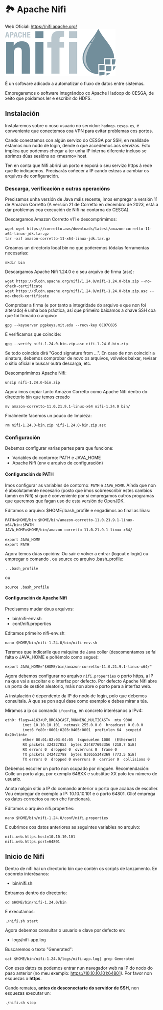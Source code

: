 # 🏞️ Apache Nifi

Web Oficial: <https://nifi.apache.org/>
![Apache Nifi](images/nifi/Apache-nifi-logo.svg "Nifi")

É un software adicado a automatizar o fluxo de datos entre sistemas.

Empregaremos o software integrándoo co Apache Hadoop do CESGA, de xeito que poidamos ler e escribir do HDFS.

## Instalación

Instalaremos sobre o noso usuario no servidor: `hadoop.cesga.es`, é conveniente que conectemos coa VPN para evitar problemas cos portos.

Cando conectamos con algún servizo do CESGA por SSH, en realidade estamos nun nodo de login, dende o que accedemos aos servizos. Esto implica que podemos chegar a ter unha IP interna diferente incluso se abrimos dúas sesións ao «mesmo» host.

Ten en conta que Nifi abrirá un porto e exporá o seu servizo https á rede que lle indiquemos. Precisarás coñecer a IP cando esteas a cambiar os arquivos de configuración.

### Descarga, verificación e outras operacións

Precisamos unha versión de Java máis recente, imos empregar a versión 11 de Amazon Corretto (A versión 21 de Corretto en decembro de 2023, está a dar problemas coa execución de Nifi na contorna do CESGA).

Descargamos Amazon Corretto v11 e descomprimimos:

~~~~
wget wget https://corretto.aws/downloads/latest/amazon-corretto-11-x64-linux-jdk.tar.gz
tar -xzf amazon-corretto-11-x64-linux-jdk.tar.gz
~~~~

Creamos un directorio local bin no que poñeremos tódalas ferramentas necesarias:

~~~~
mkdir bin
~~~~

Descargamos Apache Nifi 1.24.0 e o seu arquivo de firma (asc):

~~~~
wget https://dlcdn.apache.org/nifi/1.24.0/nifi-1.24.0-bin.zip --no-check-certificate
wget https://dlcdn.apache.org/nifi/1.24.0/nifi-1.24.0-bin.zip.asc --no-check-certificate
~~~~

Comprobar a firma (e por tanto a integridade do arquivo e que non foi alterado) é unha boa práctica, así que primeiro baixamos a chave SSH coa que foi firmado o arquivo:

~~~~
gpg --keyserver pgpkeys.mit.edu --recv-key 0C07C6D5
~~~~

E verificamos que coincide:

~~~~
gpg --verify nifi-1.24.0-bin.zip.asc nifi-1.24.0-bin.zip
~~~~

Se todo coincide dirá "Good signature from ...". En caso de non coincidir a sinatura, debemos comprobar de novo os arquivos, volvelos baixar, revisar o sitio oficial e buscar outra descarga, etc.

Descomprimimos Apache Nifi:

~~~~
unzip nifi-1.24.0-bin.zip
~~~~

Agora imos copiar tanto Amazon Corretto como Apache Nifi dentro do directorio bin que temos creado

~~~~
mv amazon-corretto-11.0.21.9.1-linux-x64 nifi-1.24.0 bin/
~~~~

Finalmente facemos un pouco de limpieza:

~~~~
rm nifi-1.24.0-bin.zip nifi-1.24.0-bin.zip.asc
~~~~

### Configuración

Debemos configurar varias partes para que funcione:

- Variables do contorno: PATH e JAVA_HOME
- Apache Nifi (env e arquivo de configuración)

#### Configuración do PATH

Imos configurar as variables de contorno: `PATH` e `JAVA_HOME`. Aínda que non é absolutamente necesario (posto que imos sobreescribir estes cambios tamén en Nifi) si que é conveniente por si empregamos outros programas que queremos que fagan uso de esta versión de OpenJDK.

Editamos o arquivo: $HOME/.bash_profile e engadimos ao final as liñas:

~~~~
PATH=$HOME/bin:$HOME/bin/amazon-corretto-11.0.21.9.1-linux-x64/bin:$PATH
JAVA_HOME=$HOME/bin/amazon-corretto-11.0.21.9.1-linux-x64/

export JAVA_HOME
export PATH
~~~~

Agora temos dúas opcións: Ou sair e volver a entrar (logout e login) ou empregar o comando . ou source co arquivo .bash_profile:

~~~~
. .bash_profile
~~~~

ou

~~~~
source .bash_profile
~~~~

#### Configuración de Apache Nifi

Precisamos mudar dous arquivos:

- bin/nifi-env.sh
- conf/nifi.properties

Editamos primeiro nifi-env.sh:

~~~~
nano $HOME/bin/nifi-1.24.0/bin/nifi-env.sh
~~~~

Teremos que indicarlle que máquina de Java coller (descomentamos se fai falta o JAVA_HOME e poñémolo como segue):

~~~~
export JAVA_HOME="$HOME/bin/amazon-corretto-11.0.21.9.1-linux-x64/"
~~~~

Agora debemos configurar no arquivo `nifi.properties` o porto https, a IP na que vai a escoitar e o interfaz por defecto. Por defecto Apache Nifi abre un porto de xestión aleatorio, máis non abre o porto para a interfaz web.

A instalación é dependente da IP do nodo de login, polo que debemos consultala. A que se pon aquí dase como exemplo e debes mirar a túa.

Miramos a ip co comando `ifconfig`, en concreto interésanos a IPv4:

~~~~
eth0: flags=4163<UP,BROADCAST,RUNNING,MULTICAST>  mtu 9000
        inet 10.10.10.101  netmask 255.0.0.0  broadcast 0.0.0.0
        inet6 fe80::0001:0203:0405:0001  prefixlen 64  scopeid 0x20<link>
        ether 00:01:02:03:04:05  txqueuelen 1000  (Ethernet)
        RX packets 324227052  bytes 234877693356 (218.7 GiB)
        RX errors 0  dropped 0  overruns 0  frame 0
        TX packets 242422788  bytes 830555348369 (773.5 GiB)
        TX errors 0  dropped 0 overruns 0  carrier 0  collisions 0
~~~~

Debemos escoller un porto non ocupado por ninguén. Recomendación: Colle un porto algo, por exemplo 648XX e substitúe XX polo teu número de usuario.

Anota nalgún sitio a IP do comando anterior o porto que acabas de escoller. Vou empregar de exemplo a IP: 10.10.10.101 e o porto 64801. Ollo! emprega os datos correctos ou non che funcionará.

Editamos o arquivo nifi.properties:

~~~~
nano $HOME/bin/nifi-1.24.0/conf/nifi.properties
~~~~

E cubrimos cos datos anteriores as seguintes variables no arquivo:

~~~~
nifi.web.https.host=10.10.10.101
nifi.web.https.port=64801
~~~~

## Inicio de Nifi

Dentro de nifi hai un directorio bin que contén os scripts de lanzamento. En cocnreto interésanos:

- bin/nifi.sh

Entramos dentro do directorio:

~~~~
cd $HOME/bin/nifi-1.24.0/bin
~~~~

E executamos:

~~~~
./nifi.sh start
~~~~

Agora debemos consultar o usuario e clave por defecto en:

- logs/nifi-app.log

Buscaremos o texto "Generated":

~~~~
cat $HOME/bin/nifi-1.24.0/logs/nifi-app.log| grep Generated
~~~~

Con eses datos xa podemos entrar nun navegador web na IP do nodo do paso anterior (no meu exemplo: https://10.10.10.101:64801). Por favor non esquezas o **https**.

Cando remates, **antes de desconectarte do servidor de SSH**, non esquezas executar un:

~~~~
./nifi.sh stop
~~~~
